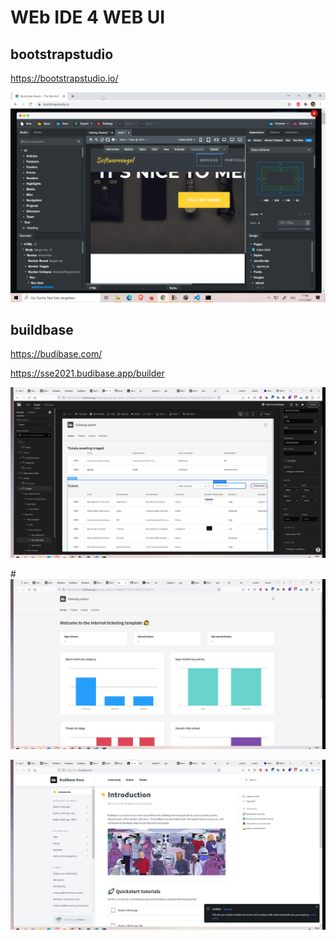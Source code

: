 
# WEb IDE 4 WEB UI 
## bootstrapstudio

https://bootstrapstudio.io/

![](../pics/2021-11-11-17-41-13-bootstrapstudio.png)

## buildbase

https://budibase.com/

https://sse2021.budibase.app/builder

![](../pics/2021-11-11-19-24-50-buildbase.png)

#![](../pics/2021-11-11-19-25-26-buildbase.png)

![](../pics/2021-11-11-19-24-18-buildbase.png)